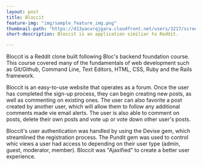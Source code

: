 ```yaml
---
layout: post
title: Bloccit
feature-img: "img/sample_feature_img.png"
thumbnail-path: "https://d13yacurqjgara.cloudfront.net/users/3217/screenshots/2030966/blocjams_1x.png"
short-description: Bloccit is an application similiar to Reddit.

---
```


Bloccit is a Reddit clone built following Bloc's backend foundation course. This course covered many of the fundamentals of web development such as Git/Github, Command Line, Text Editors, HTML, CSS, Ruby and the Rails framework.

Bloccit is an easy-to-use website that operates as a forum. Once the user has completed the sign-up process, they can begin creating new posts, as well as commenting on existing ones. The user can also favorite a post created by another user, which will allow them to follow any additional comments made vie email alerts. The user is also able to comment on posts, delete their own posts and vote up or vote down other user's posts.

Bloccit's user authentication was handled by using the Devise gem, which streamlined the registration process. The Pundit gem was used to control whic views a user had access to depending on their user type (admin, guest, moderator, member). Bloccit was "Ajaxified" to create a better user experience.
